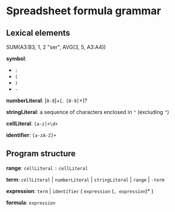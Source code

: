 # Spreadsheet formula grammar

## Lexical elements

SUM(A3:B3, 1, 2 "ser", AVG(3, 5, A3:A4))

**symbol**: 
- `:`
- `(`
- `)`
- `-`

**numberLiteral**: [`0-9`]+(`.` `[0-9]`+)?

**stringLiteral**: a sequence of characters enclosed in `"` (excluding `"`)

**cellLiteral**: `[a-z]+\d+`

**identifier**: `[a-zA-Z]+`

## Program structure

**range**: `cellLiteral` `:` `cellLiteral`

**term**: `cellLiteral` | `numberLiteral` | `stringLiteral` | `range` | `-term`

**expression**: `term` | `identifier` ( `expression` (`, expression`)* )

**formula**: `expression`